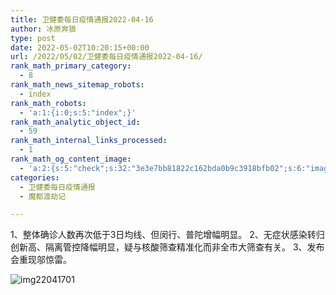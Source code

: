 ```yaml
---
title: 卫健委每日疫情通报2022-04-16
author: 冰原奔狼
type: post
date: 2022-05-02T10:20:15+00:00
url: /2022/05/02/卫健委每日疫情通报2022-04-16/
rank_math_primary_category:
  - 8
rank_math_news_sitemap_robots:
  - index
rank_math_robots:
  - 'a:1:{i:0;s:5:"index";}'
rank_math_analytic_object_id:
  - 59
rank_math_internal_links_processed:
  - 1
rank_math_og_content_image:
  - 'a:2:{s:5:"check";s:32:"3e3e7bb81822c162bda0b9c3918bfb02";s:6:"images";a:0:{}}'
categories:
  - 卫健委每日疫情通报
  - 魔都渡劫记

---
```

1、整体确诊人数再次低于3日均线、但闵行、普陀增幅明显。
2、无症状感染转归创新高、隔离管控降幅明显，疑与核酸筛查精准化而非全市大筛查有关。
3、发布会重现邬惊雷。

<img decoding="async" src="https://i0.wp.com/s2.loli.net/2022/05/02/FA7jnoIlNVBq5Tz.jpg?w=640&#038;ssl=1" alt="img22041701" data-recalc-dims="1" />
